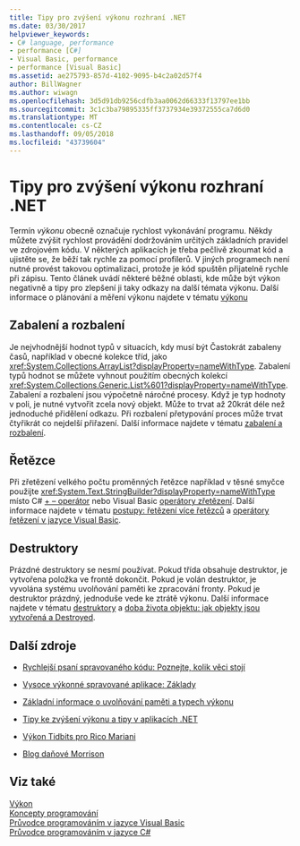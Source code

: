 ```yaml
---
title: Tipy pro zvýšení výkonu rozhraní .NET
ms.date: 03/30/2017
helpviewer_keywords:
- C# language, performance
- performance [C#]
- Visual Basic, performance
- performance [Visual Basic]
ms.assetid: ae275793-857d-4102-9095-b4c2a02d57f4
author: BillWagner
ms.author: wiwagn
ms.openlocfilehash: 3d5d91db9256cdfb3aa0062d66333f13797ee1bb
ms.sourcegitcommit: 3c1c3ba79895335ff3737934e39372555ca7d6d0
ms.translationtype: MT
ms.contentlocale: cs-CZ
ms.lasthandoff: 09/05/2018
ms.locfileid: "43739604"
---
```

# <a name="net-performance-tips"></a>Tipy pro zvýšení výkonu rozhraní .NET
Termín *výkonu* obecně označuje rychlost vykonávání programu. Někdy můžete zvýšit rychlost provádění dodržováním určitých základních pravidel ve zdrojovém kódu. V některých aplikacích je třeba pečlivě zkoumat kód a ujistěte se, že běží tak rychle za pomocí profilerů. V jiných programech není nutné provést takovou optimalizaci, protože je kód spuštěn přijatelně rychle při zápisu. Tento článek uvádí některé běžné oblasti, kde může být výkon negativně a tipy pro zlepšení ji taky odkazy na další témata výkonu. Další informace o plánování a měření výkonu najdete v tématu [výkonu](../../../docs/framework/performance/index.md)  
  
## <a name="boxing-and-unboxing"></a>Zabalení a rozbalení  
 Je nejvhodnější hodnot typů v situacích, kdy musí být Častokrát zabaleny časů, například v obecné kolekce tříd, jako <xref:System.Collections.ArrayList?displayProperty=nameWithType>. Zabalení typů hodnot se můžete vyhnout použitím obecných kolekcí <xref:System.Collections.Generic.List%601?displayProperty=nameWithType>. Zabalení a rozbalení jsou výpočetně náročné procesy. Když je typ hodnoty v poli, je nutné vytvořit zcela nový objekt. Může to trvat až 20krát déle než jednoduché přidělení odkazu. Při rozbalení přetypování proces může trvat čtyřikrát co nejdelší přiřazení. Další informace najdete v tématu [zabalení a rozbalení](~/docs/csharp/programming-guide/types/boxing-and-unboxing.md).  
  
## <a name="strings"></a>Řetězce  
 Při zřetězení velkého počtu proměnných řetězce například v těsné smyčce použijte <xref:System.Text.StringBuilder?displayProperty=nameWithType> místo C# [+ – operátor](~/docs/csharp/language-reference/operators/addition-operator.md) nebo Visual Basic [operátory zřetězení](~/docs/visual-basic/language-reference/operators/concatenation-operators.md). Další informace najdete v tématu [postupy: řetězení více řetězců](../../csharp/how-to/concatenate-multiple-strings.md) a [operátory řetězení v jazyce Visual Basic](~/docs/visual-basic/programming-guide/language-features/operators-and-expressions/concatenation-operators.md).  
  
## <a name="destructors"></a>Destruktory  
 Prázdné destruktory se nesmí používat. Pokud třída obsahuje destruktor, je vytvořena položka ve frontě dokončit. Pokud je volán destruktor, je vyvolána systému uvolňování paměti ke zpracování fronty. Pokud je destruktor prázdný, jednoduše vede ke ztrátě výkonu. Další informace najdete v tématu [destruktory](~/docs/csharp/programming-guide/classes-and-structs/destructors.md) a [doba života objektu: jak objekty jsou vytvořená a Destroyed](~/docs/visual-basic/programming-guide/language-features/objects-and-classes/object-lifetime-how-objects-are-created-and-destroyed.md).  
  
## <a name="other-resources"></a>Další zdroje  
  
-   [Rychlejší psaní spravovaného kódu: Poznejte, kolik věci stojí](https://go.microsoft.com/fwlink/?LinkId=99294)  
  
-   [Vysoce výkonné spravované aplikace: Základy](https://go.microsoft.com/fwlink/?LinkId=99295)  
  
-   [Základní informace o uvolňování paměti a typech výkonu](https://go.microsoft.com/fwlink/?LinkId=99296)  
  
-   [Tipy ke zvýšení výkonu a tipy v aplikacích .NET](https://go.microsoft.com/fwlink/?LinkId=99297)  

-   [Výkon Tidbits pro Rico Mariani](https://go.microsoft.com/fwlink/?LinkId=115679)  

-   [Blog daňové Morrison](https://blogs.msdn.microsoft.com/vancem/)
  
## <a name="see-also"></a>Viz také  
 [Výkon](../../../docs/framework/performance/index.md)  
 [Koncepty programování](https://msdn.microsoft.com/library/65c12cca-af4f-4017-886e-2dbc00a189d6)  
 [Průvodce programováním v jazyce Visual Basic](../../visual-basic/programming-guide/index.md)  
 [Průvodce programováním v jazyce C#](https://msdn.microsoft.com/library/ac0f23a2-6bf3-4077-be99-538ae5fd3bc5)
